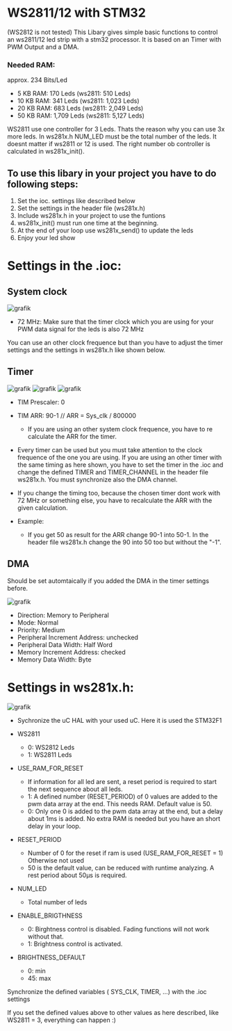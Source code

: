 # WS2811/12 with STM32
(WS2812 is not tested)
This Libary gives simple basic functions to control an ws2811/12 led strip with a stm32 processor.
It is based on an Timer with PWM Output and a DMA.

### Needed RAM:
approx. 234 Bits/Led
+ 5 KB RAM: 170 Leds (ws2811: 510 Leds)
+ 10 KB RAM: 341 Leds (ws2811: 1,023 Leds)
+ 20 KB RAM: 683 Leds (ws2811: 2,049 Leds)
+ 50 KB RAM: 1,709 Leds (ws2811: 5,127 Leds)

WS2811 use one controller for 3 Leds. Thats the reason why you can use 3x more leds.
In ws281x.h NUM_LED must be the total number of the leds. It doesnt matter if ws2811 or 12 is used. The right number ob controller is calculated in ws281x_init().


## To use this libary in your project you have to do following steps:
1. Set the ioc. settings like described below
2. Set the settings in the header file (ws281x.h)
3. Include ws281x.h in your project to use the funtions
4. ws281x_init() must run one time at the beginning.
5. At the end of your loop use ws281x_send() to update the leds
6. Enjoy your led show


# Settings in the .ioc:
## System clock
![grafik](https://github.com/LuDeutri/ws281x_stm32/assets/56504337/ec8e1c6e-852f-4a23-b266-676ce76d7a26)

 * 72 MHz: Make sure that the timer clock which you are using for your PWM data signal for the leds is also 72 MHz

You can use an other clock frequence but than you have to adjust the timer settings and the settings in ws281x.h like shown below.


## Timer
![grafik](https://github.com/LuDeutri/ws281x_stm32/assets/56504337/fec5687d-64c1-4594-ad83-b59d353235ee)
![grafik](https://github.com/LuDeutri/ws281x_stm32/assets/56504337/2798c76b-db0b-433c-9ea3-c9c7a2d6b516)
![grafik](https://github.com/LuDeutri/ws281x_stm32/assets/56504337/1df7f73e-41f5-45a0-9026-d9f6a2ece1bc)

 * TIM Prescaler: 0
 * TIM ARR: 90-1     // ARR = Sys_clk / 800000
   * If you are using an other system clock frequence, you have to re calculate the ARR for the timer.
  
 * Every timer can be used but you must take attention to the clock frequence of the one you are using. If you are using an other timer with the same timing as here shown, you have to set the timer in the .ioc and change the defined TIMER and TIMER_CHANNEL in the header file ws281x.h. You must synchronize also the DMA channel.
 * If you change the timing too, because the chosen timer dont work with 72 MHz or something else, you have to recalculate the ARR with the given calculation.
 * Example:
   * If you get 50 as result for the ARR change 90-1 into 50-1. In the header file ws281x.h change the 90 into 50 too but without the "-1". 


## DMA
Should be set automtaically if you added the DMA in the timer settings before.

![grafik](https://github.com/LuDeutri/ws281x_stm32/assets/56504337/b761a814-86c0-4369-88dd-293d8db43f0c)
 * Direction: Memory to Peripheral
 * Mode: Normal
 * Priority: Medium
 * Peripheral Increment Address: unchecked
 * Peripheral Data Width: Half Word
 * Memory Increment Address: checked
 * Memory Data Width: Byte

# Settings in ws281x.h:
![grafik](https://github.com/LuDeutri/ws281x_stm32/assets/56504337/78158cad-6d04-40f0-8b74-0a620673ef21)
* Sychronize the uC HAL with your used uC. Here it is used the STM32F1
  
* WS2811
  * 0: WS2812 Leds
  * 1: WS2811 Leds
* USE_RAM_FOR_RESET
  * If information for all led are sent, a reset period is required to start the next sequence about all leds.
  * 1: A defined number (RESET_PERIOD) of 0 values are added to the pwm data array at the end. This needs RAM. Default value is 50.
  * 0: Only one 0 is added to the pwm data array at the end, but a delay about 1ms is added. No extra RAM is needed but you have an short delay in your loop.
* RESET_PERIOD
  * Number of 0 for the reset if ram is used (USE_RAM_FOR_RESET = 1) Otherwise not used
  * 50 is the default value, can be reduced with runtime analyzing. A rest period about 50µs is required.
* NUM_LED
  * Total number of leds
* ENABLE_BRIGTHNESS
  * 0: Birghtness control is disabled. Fading functions will not work without that.
  * 1: Brightness control is activated.
* BRIGHTNESS_DEFAULT
  * 0: min
  * 45: max 

Synchronize the defined variables ( SYS_CLK, TIMER, ...) with the .ioc settings

If you set the defined values above to other values as here described, like WS2811 = 3, everything can happen :) 
